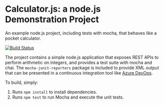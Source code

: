 Calculator.js: a node.js Demonstration Project
==============================================
An example node.js project, including tests with mocha, that behaves like
a pocket calculator.

[![Build Status](https://dev.azure.com/ehaz400/Integrating%20External%20Source%20Control%20with%20Azure%20Pipelines/_apis/build/status/unstableunicorn.calculator?branchName=main)](https://dev.azure.com/ehaz400/Integrating%20External%20Source%20Control%20with%20Azure%20Pipelines/_build/latest?definitionId=8&branchName=main)

The project contains a simple node.js application that exposes REST APIs
to perform arithmetic on integers, and provides a test suite with mocha
and chai.  The `mocha-junit-reporters` package is included to provide XML
output that can be presented in a continuous integration tool like
[Azure DevOps](https://azure.com/devops).

To build, simply:

1. Runs `npm install` to install dependencies.
2. Runs `npm test` to run Mocha and execute the unit tests.

